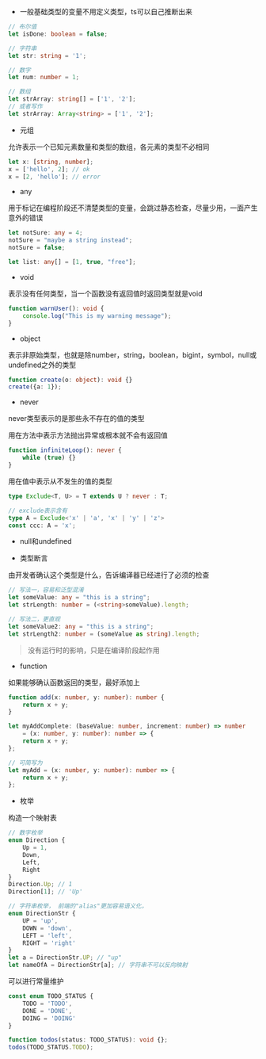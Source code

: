 - 一般基础类型的变量不用定义类型，ts可以自己推断出来

```typescript
// 布尔值
let isDone: boolean = false;

// 字符串
let str: string = '1';

// 数字
let num: number = 1;

// 数组
let strArray: string[] = ['1', '2'];
// 或者写作
let strArray: Array<string> = ['1', '2'];
```

- 元组

允许表示一个已知元素数量和类型的数组，各元素的类型不必相同

```typescript
let x: [string, number];
x = ['hello', 2]; // ok
x = [2, 'hello']; // error
```

- any

用于标记在编程阶段还不清楚类型的变量，会跳过静态检查，尽量少用，一面产生意外的错误

```typescript
let notSure: any = 4;
notSure = "maybe a string instead";
notSure = false;

let list: any[] = [1, true, "free"];
```

- void

表示没有任何类型，当一个函数没有返回值时返回类型就是void

```typescript
function warnUser(): void {
    console.log("This is my warning message");
}
```

- object

表示非原始类型，也就是除number，string，boolean，bigint，symbol，null或undefined之外的类型

```typescript
function create(o: object): void {}
create({a: 1});
```

- never

never类型表示的是那些永不存在的值的类型

用在方法中表示方法抛出异常或根本就不会有返回值

```typescript
function infiniteLoop(): never {
    while (true) {}
}
```

用在值中表示从不发生的值的类型

```typescript
type Exclude<T, U> = T extends U ? never : T;

// exclude表示含有
type A = Exclude<'x' | 'a', 'x' | 'y' | 'z'>
const ccc: A = 'x';
```

- null和undefined

- 类型断言

由开发者确认这个类型是什么，告诉编译器已经进行了必须的检查

```typescript
// 写法一，容易和泛型混淆
let someValue: any = "this is a string";
let strLength: number = (<string>someValue).length;

// 写法二，更直观
let someValue2: any = "this is a string";
let strLength2: number = (someValue as string).length;
```

> 没有运行时的影响，只是在编译阶段起作用

- function

如果能够确认函数返回的类型，最好添加上

```typescript
function add(x: number, y: number): number {
    return x + y;
}

let myAddComplete: (baseValue: number, increment: number) => number
    = (x: number, y: number): number => {
    return x + y;
};

// 可简写为
let myAdd = (x: number, y: number): number => {
    return x + y;
};
```

- 枚举

构造一个映射表

```typescript
// 数字枚举
enum Direction {
    Up = 1,
    Down,
    Left,
    Right
}
Direction.Up; // 1
Direction[1]; // 'Up'

// 字符串枚举， 前端的"alias"更加容易语义化，
enum DirectionStr {
    UP = 'up',
    DOWN = 'down',
    LEFT = 'left',
    RIGHT = 'right'
}
let a = DirectionStr.UP; // "up"
let nameOfA = DirectionStr[a]; // 字符串不可以反向映射
```

可以进行常量维护

```typescript
const enum TODO_STATUS {
    TODO = 'TODO',
    DONE = 'DONE',
    DOING = 'DOING'
}

function todos(status: TODO_STATUS): void {};
todos(TODO_STATUS.TODO);
```
